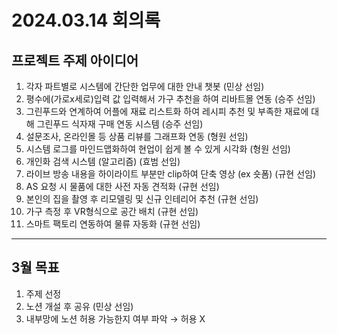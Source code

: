 # 2024.03.14 회의록
## 프로젝트 주제 아이디어
1. 각자 파트별로 시스템에 간단한 업무에 대한 안내 챗봇 (민상 선임)
2. 평수에(가로x세로)입력 값 입력해서 가구 추천을 하여 리바트몰 연동 (승주 선임)
3. 그린푸드와 연계하여 어플에 재료 리스트화 하여 레시피 추천 및 부족한 재료에 대해 그린푸드 식자재 구매 연동 시스템 (승주 선임)
4. 설문조사, 온라인몰 등 상품 리뷰를 그래프화 연동 (형원 선임)
5. 시스템 로그를 마인드맵화하여 현업이 쉽게 볼 수 있게 시각화 (형원 선임)
6. 개인화 검색 시스템 (알고리즘) (효범 선임)
7. 라이브 방송 내용을 하이라이트 부분만 clip하여 단축 영상 (ex 숏폼) (규현 선임)
8. AS 요청 시 물품에 대한 사전 자동 견적화 (규현 선임)
9. 본인의 집을 촬영 후 리모델링 및 신규 인테리어 추천 (규현 선임)
10. 가구 측정 후 VR형식으로 공간 배치 (규현 선임)
11. 스마트 팩토리 연동하여 물류 자동화 (규현 선임)
***
## 3월 목표
1. 주제 선정
2. 노션 개설 후 공유 (민상 선임)
3. 내부망에 노션 허용 가능한지 여부 파악 → 허용 X
